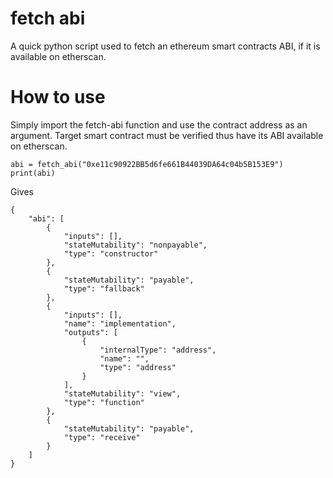 # fetch abi

A quick python script used to fetch an ethereum smart contracts ABI, if it is available on etherscan.

# How to use

Simply import the fetch-abi function and use the contract address as an argument. Target smart contract must be verified thus have its ABI available on etherscan.

    abi = fetch_abi("0xe11c90922BB5d6fe661B44039DA64c04b5B153E9")
    print(abi)

Gives

    {
        "abi": [
            {
                "inputs": [],
                "stateMutability": "nonpayable",
                "type": "constructor"
            },
            {
                "stateMutability": "payable",
                "type": "fallback"
            },
            {
                "inputs": [],
                "name": "implementation",
                "outputs": [
                    {
                        "internalType": "address",
                        "name": "",
                        "type": "address"
                    }
                ],
                "stateMutability": "view",
                "type": "function"
            },
            {
                "stateMutability": "payable",
                "type": "receive"
            }
        ]
    }
